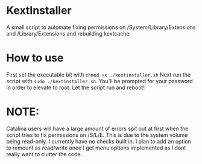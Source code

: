 # KextInstaller
A small script to automate fixing permissions on /System/Library/Extensions and /Library/Extensions and rebuilding kextcache
# How to use
First set the executable bit with `chmod +x ./kextinstaller.sh`
Next run the script with `sudo ./kextinstaller.sh`. You'll be prompted for your password in order to elevate to root. 
Let the script run and reboot!

# NOTE:

Catalina users will have a large amount of errors spit out at first when the script tries to fix permissions on /S/L/E. This is due to the system volume being read-only. I currently have no checks built in. I plan to add an option to remount as read/write once I get menu options implemented as I dont really want to clutter the code.
